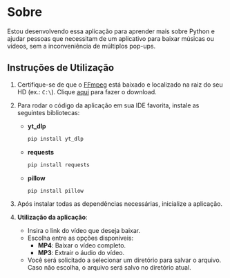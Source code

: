 # Sobre

Estou desenvolvendo essa aplicação para aprender mais sobre Python e ajudar pessoas que necessitam de um aplicativo para baixar músicas ou vídeos, sem a inconveniência de múltiplos pop-ups.

## Instruções de Utilização

1. Certifique-se de que o [FFmpeg](https://www.ffmpeg.org/download.html) está baixado e localizado na raiz do seu HD (ex.: `C:\`). Clique [aqui](https://www.gyan.dev/ffmpeg/builds/ffmpeg-release-essentials.zip) para fazer o download.

2. Para rodar o código da aplicação em sua IDE favorita, instale as seguintes bibliotecas:

   - **yt_dlp**  
     ```bash
     pip install yt_dlp
     ```

   - **requests**  
     ```bash
     pip install requests
     ```

   - **pillow**  
     ```bash
     pip install pillow
     ```

3. Após instalar todas as dependências necessárias, inicialize a aplicação.

4. **Utilização da aplicação**:
   - Insira o link do vídeo que deseja baixar.
   - Escolha entre as opções disponíveis:
     - **MP4**: Baixar o vídeo completo.
     - **MP3**: Extrair o áudio do vídeo.
   - Você será solicitado a selecionar um diretório para salvar o arquivo. Caso não escolha, o arquivo será salvo no diretório atual.

